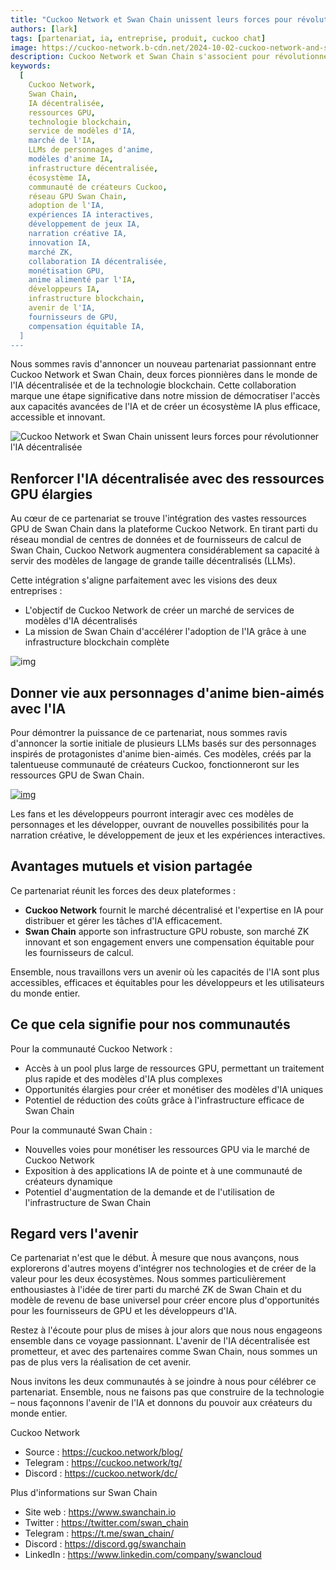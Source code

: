 ```yaml
---
title: "Cuckoo Network et Swan Chain unissent leurs forces pour révolutionner l'IA décentralisée"
authors: [lark]
tags: [partenariat, ia, entreprise, produit, cuckoo chat]
image: https://cuckoo-network.b-cdn.net/2024-10-02-cuckoo-network-and-swan-chain-join-forces-to-revolutionize-decentralized-ai.png
description: Cuckoo Network et Swan Chain s'associent pour révolutionner l'IA décentralisée en intégrant de puissantes ressources GPU dans le marché de services de modèles d'IA de Cuckoo. Cette collaboration offre aux développeurs et créateurs d'IA des capacités de traitement améliorées, permettant la création de modèles de langage inspirés de l'anime et élargissant les opportunités d'innovation en IA décentralisée.
keywords:
  [
    Cuckoo Network,
    Swan Chain,
    IA décentralisée,
    ressources GPU,
    technologie blockchain,
    service de modèles d'IA,
    marché de l'IA,
    LLMs de personnages d'anime,
    modèles d'anime IA,
    infrastructure décentralisée,
    écosystème IA,
    communauté de créateurs Cuckoo,
    réseau GPU Swan Chain,
    adoption de l'IA,
    expériences IA interactives,
    développement de jeux IA,
    narration créative IA,
    innovation IA,
    marché ZK,
    collaboration IA décentralisée,
    monétisation GPU,
    anime alimenté par l'IA,
    développeurs IA,
    infrastructure blockchain,
    avenir de l'IA,
    fournisseurs de GPU,
    compensation équitable IA,
  ]
---
```


Nous sommes ravis d'annoncer un nouveau partenariat passionnant entre Cuckoo Network et Swan Chain, deux forces pionnières dans le monde de l'IA décentralisée et de la technologie blockchain. Cette collaboration marque une étape significative dans notre mission de démocratiser l'accès aux capacités avancées de l'IA et de créer un écosystème IA plus efficace, accessible et innovant.

![Cuckoo Network et Swan Chain unissent leurs forces pour révolutionner l'IA décentralisée](https://cuckoo-network.b-cdn.net/2024-10-02-cuckoo-network-and-swan-chain-join-forces-to-revolutionize-decentralized-ai.png "Cuckoo Network et Swan Chain unissent leurs forces pour révolutionner l'IA décentralisée")

## **Renforcer l'IA décentralisée avec des ressources GPU élargies**

Au cœur de ce partenariat se trouve l'intégration des vastes ressources GPU de Swan Chain dans la plateforme Cuckoo Network. En tirant parti du réseau mondial de centres de données et de fournisseurs de calcul de Swan Chain, Cuckoo Network augmentera considérablement sa capacité à servir des modèles de langage de grande taille décentralisés (LLMs).

Cette intégration s'aligne parfaitement avec les visions des deux entreprises :

- L'objectif de Cuckoo Network de créer un marché de services de modèles d'IA décentralisés
- La mission de Swan Chain d'accélérer l'adoption de l'IA grâce à une infrastructure blockchain complète

![img](https://cuckoo-network.b-cdn.net/2024-10-02-cuckoo-network-and-swan-chain-join-forces-to-revolutionize-decentralized-ai-2.jpg)

## **Donner vie aux personnages d'anime bien-aimés avec l'IA**

Pour démontrer la puissance de ce partenariat, nous sommes ravis d'annoncer la sortie initiale de plusieurs LLMs basés sur des personnages inspirés de protagonistes d'anime bien-aimés. Ces modèles, créés par la talentueuse communauté de créateurs Cuckoo, fonctionneront sur les ressources GPU de Swan Chain.

[![img](https://cuckoo-network.b-cdn.net/cuckoo-chat-preview.webp)](https://cuckoo.network/portal/chat)

Les fans et les développeurs pourront interagir avec ces modèles de personnages et les développer, ouvrant de nouvelles possibilités pour la narration créative, le développement de jeux et les expériences interactives.

## **Avantages mutuels et vision partagée**

Ce partenariat réunit les forces des deux plateformes :

- **Cuckoo Network** fournit le marché décentralisé et l'expertise en IA pour distribuer et gérer les tâches d'IA efficacement.
- **Swan Chain** apporte son infrastructure GPU robuste, son marché ZK innovant et son engagement envers une compensation équitable pour les fournisseurs de calcul.

Ensemble, nous travaillons vers un avenir où les capacités de l'IA sont plus accessibles, efficaces et équitables pour les développeurs et les utilisateurs du monde entier.

## **Ce que cela signifie pour nos communautés**

Pour la communauté Cuckoo Network :

- Accès à un pool plus large de ressources GPU, permettant un traitement plus rapide et des modèles d'IA plus complexes
- Opportunités élargies pour créer et monétiser des modèles d'IA uniques
- Potentiel de réduction des coûts grâce à l'infrastructure efficace de Swan Chain

Pour la communauté Swan Chain :

- Nouvelles voies pour monétiser les ressources GPU via le marché de Cuckoo Network
- Exposition à des applications IA de pointe et à une communauté de créateurs dynamique
- Potentiel d'augmentation de la demande et de l'utilisation de l'infrastructure de Swan Chain

## **Regard vers l'avenir**

Ce partenariat n'est que le début. À mesure que nous avançons, nous explorerons d'autres moyens d'intégrer nos technologies et de créer de la valeur pour les deux écosystèmes. Nous sommes particulièrement enthousiastes à l'idée de tirer parti du marché ZK de Swan Chain et du modèle de revenu de base universel pour créer encore plus d'opportunités pour les fournisseurs de GPU et les développeurs d'IA.

Restez à l'écoute pour plus de mises à jour alors que nous nous engageons ensemble dans ce voyage passionnant. L'avenir de l'IA décentralisée est prometteur, et avec des partenaires comme Swan Chain, nous sommes un pas de plus vers la réalisation de cet avenir.

Nous invitons les deux communautés à se joindre à nous pour célébrer ce partenariat. Ensemble, nous ne faisons pas que construire de la technologie – nous façonnons l'avenir de l'IA et donnons du pouvoir aux créateurs du monde entier.

Cuckoo Network

- Source : https://cuckoo.network/blog/
- Telegram : https://cuckoo.network/tg/
- Discord : https://cuckoo.network/dc/

Plus d'informations sur Swan Chain

- Site web : https://www.swanchain.io
- Twitter : https://twitter.com/swan_chain
- Telegram : https://t.me/swan_chain/
- Discord : https://discord.gg/swanchain
- LinkedIn : https://www.linkedin.com/company/swancloud